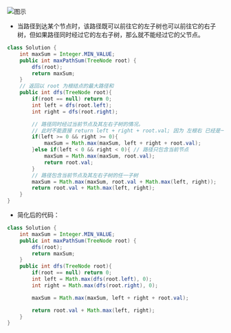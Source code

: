 

![图示](https://img-blog.csdnimg.cn/5459937a8b40465a9a582599acce8f7c.png?x-oss-process=image/watermark,type_ZHJvaWRzYW5zZmFsbGJhY2s,shadow_50,text_Q1NETiBA5bSU5rOi5rOi5ZWK,size_20,color_FFFFFF,t_70,g_se,x_16)
* 当路径到达某个节点时，该路径既可以前往它的左子树也可以前往它的右子树，但如果路径同时经过它的左右子树，那么就不能经过它的父节点。
```java
class Solution {
    int maxSum = Integer.MIN_VALUE;
    public int maxPathSum(TreeNode root) {
        dfs(root);
        return maxSum;
    }
    // 返回以 root 为根结点的最大路径和
    public int dfs(TreeNode root){
        if(root == null) return 0;
        int left = dfs(root.left);
        int right = dfs(root.right);

        // 路径同时经过当前节点及其左右子树的情况。
        // 此时不能直接 return left + right + root.val; 因为 左根右 已经是一条完整的路径了，不能再加上父结点了，但是其结果有可能是全局最大路径和
        if(left >= 0 && right >= 0){
            maxSum = Math.max(maxSum, left + right + root.val);
        }else if(left < 0 && right < 0){ // 路径只包含当前节点
            maxSum = Math.max(maxSum, root.val);
            return root.val;
        }
        // 路径包含当前节点及其左右子树的任一子树
        maxSum = Math.max(maxSum, root.val + Math.max(left, right));
        return root.val + Math.max(left, right);
    }
}
```
* 简化后的代码：
```java
class Solution {
    int maxSum = Integer.MIN_VALUE;
    public int maxPathSum(TreeNode root) {
        dfs(root);
        return maxSum;
    }
    public int dfs(TreeNode root){
        if(root == null) return 0;
        int left = Math.max(dfs(root.left), 0);
        int right = Math.max(dfs(root.right), 0);

        maxSum = Math.max(maxSum, left + right + root.val);

        return root.val + Math.max(left, right);
    }
}
```